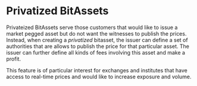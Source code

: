 Privatized BitAssets
====================

Privateized BitAssets serve those customers that would like to issue a market
pegged asset but do not want the witnesses to publish the prices. Instead, when
creating a *privatized* bitasset, the issuer can define a set of authorities that
are allows to publish the price for that particular asset. The issuer can
further define all kinds of fees involving this asset and make a profit.

This feature is of particular interest for exchanges and institutes that have
access to real-time prices and would like to increase exposure and volume.
